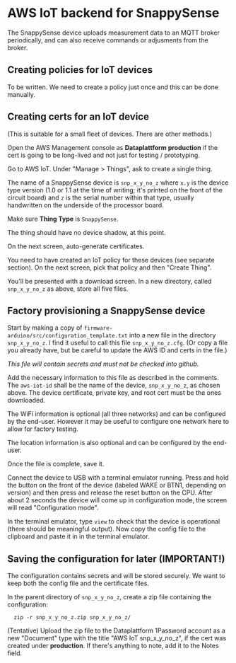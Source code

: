 # AWS IoT backend for SnappySense

The SnappySense device uploads measurement data to an MQTT broker periodically, and can also receive
commands or adjusments from the broker.

## Creating policies for IoT devices

To be written.  We need to create a policy just once and this can be done manually.

## Creating certs for an IoT device

(This is suitable for a small fleet of devices.  There are other methods.)

Open the AWS Management console as **Dataplattform production** if the cert is going to be
long-lived and not just for testing / prototyping.

Go to AWS IoT.  Under "Manage > Things", ask to create a single thing.

The name of a SnappySense device is `snp_x_y_no_z` where `x.y` is the device type version (1.0 or
1.1 at the time of writing; it's printed on the front of the circuit board) and `z` is the serial
number within that type, usually handwritten on the underside of the processor board.

Make sure **Thing Type** is `SnappySense`.

The thing should have no device shadow, at this point.

On the next screen, auto-generate certificates.

You need to have created an IoT policy for these devices (see separate section).  On the next
screen, pick that policy and then "Create Thing".

You'll be presented with a download screen.  In a new directory, called `snp_x_y_no_z` as above,
store all five files.

## Factory provisioning a SnappySense device

Start by making a copy of `firmware-arduino/src/configuration_template.txt` into a new file in the
directory `snp_x_y_no_z`.  I find it useful to call this file `snp_x_y_no_z.cfg`.  (Or copy a file
you already have, but be careful to update the AWS ID and certs in the file.)

_This file will contain secrets and must not be checked into github._

Add the necessary information to this file as described in the comments.  The `aws-iot-id` shall be
the name of the device, `snp_x_y_no_z`, as chosen above.  The device certificate, private key, and
root cert must be the ones downloaded.

The WiFi information is optional (all three networks) and can be configured by the end-user.
However it may be useful to configure one network here to allow for factory testing.

The location information is also optional and can be configured by the end-user.

Once the file is complete, save it.

Connect the device to USB with a terminal emulator running.  Press and hold the button on the front
of the device (labeled WAKE or BTN1, depending on version) and then press and release the reset
button on the CPU.  After about 2 seconds the device will come up in configuration mode, the screen
will read "Configuration mode".

In
the terminal emulator, type `view` to check that the device is operational (there should be
meaningful output).  Now copy the config file to the clipboard and paste it in in the terminal
emulator.

## Saving the configuration for later (IMPORTANT!)

The configuration contains secrets and will be stored securely.  We want to keep both the config
file and the certificate files.

In the parent directory of `snp_x_y_no_z`, create a zip file containing the configuration:
```
  zip -r snp_x_y_no_z.zip snp_x_y_no_z/
```

(Tentative) Upload the zip file to the Dataplattform 1Password account as a new "Document" type with
the title "AWS IoT snp_x_y_no_z", if the cert was created under **production**.  If there's anything
to note, add it to the Notes field.
